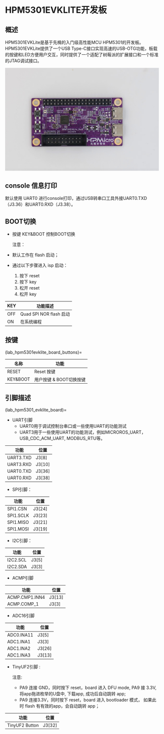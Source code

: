 # HPM5301EVKLITE开发板

## 概述

HPM5301EVKLite是基于先楫的入门级高性能MCU HPM5301的开发板。HPM5301EVKLite提供了一个USB Type-C接口实现高速的USB-OTG功能，板载的按键和LED方便用户交互，同时提供了一个适配了树莓派的扩展接口和一个标准的JTAG调试接口。

![hpm5301evklite](doc/hpm5301evklite.png "hpm5301evklite")

## console 信息打印

默认使用 UART0 进行console打印，通过USB转串口工具外接UART0.TXD（J3.36）和UART0.RXD（J3.38）。

## BOOT切换

- 按键 KEY&BOOT 控制BOOT切换

  注意：
- 默认工作在 flash 启动；
- 通过以下步骤进入 isp 启动：
  1. 按下 reset
  2. 按下 key
  3. 松开 reset
  4. 松开 key

|    KEY   | 功能描述                |
| -------- | ----------------------- |
|    OFF   | Quad SPI NOR flash 启动 |
|    ON    | 在系统编程               |

## 按键

(lab_hpm5301evklite_board_buttons)=

| 名称     | 功能                         |
| -------- | --------------------------- |
| RESET    | Reset 按键                   |
| KEY&BOOT | 用户按键 & BOOT切换按键      |

## 引脚描述

(lab_hpm5301_evklite_board)=

- UART引脚
  - UART0用于调试控制台串口或一些使用UART的功能测试
  - UART3用于一些使用UART的功能测试，例如MICROROS_UART，USB_CDC_ACM_UART, MODBUS_RTU等。

| 功能      | 位置   |
| --------- | ------ |
| UART3.TXD | J3[8]  |
| UART3.RXD | J3[10] |
| UART0.TXD | J3[36] |
| UART0.RXD | J3[38] |

- SPI引脚：

| 功能      | 位置    |
| --------- | ------ |
| SPI1.CSN  | J3[24] |
| SPI1.SCLK | J3[23] |
| SPI1.MISO | J3[21] |
| SPI1.MOSI | J3[19] |

- I2C引脚：

| 功能     | 位置   |
| -------- | ------|
| I2C2.SCL | J3[5] |
| I2C2.SDA | J3[3] |

- ACMP引脚

| 功能           | 位置   |
| -------------- | ------ |
| ACMP.CMP1.INN4 | J3[13] |
| ACMP.COMP_1    | J3[3]  |

- ADC16引脚

| 功能       | 位置    |
| ---------- | ------ |
| ADC0.INA11 | J3[5]  |
| ADC1.INA1  | J3[3]  |
| ADC1.INA2  | J3[26] |
| ADC1.INA3  | J3[13] |

- TinyUF2引脚 :

  注意:
  - PA9 连接 GND，同时按下 reset，board 进入 DFU mode, PA9 接 3.3V, 将app拖进枚举的U盘中, 下载app, 成功后自动跳转 app;
  - PA9 连接3.3V，同时按下 reset，board 进入 bootloader 模式， 如果此时 flash 有有效的app，会自动跳转 app；

| 功能           | 位置    |
| -------------- | ------ |
| TinyUF2 Button | J3[32] |

